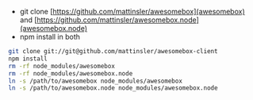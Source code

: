 - git clone [https://github.com/mattinsler/awesomebox](awesomebox) and [https://github.com/mattinsler/awesomebox.node](awesomebox.node)
- npm install in both

```bash
git clone git://git@github.com/mattinsler/awesomebox-client
npm install
rm -rf node_modules/awesomebox
rm -rf node_modules/awesomebox.node
ln -s /path/to/awesomebox node_modules/awesomebox
ln -s /path/to/awesomebox.node node_modules/awesomebox.node
```

